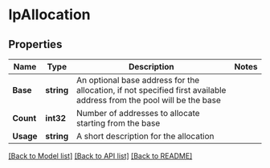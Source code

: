 # IpAllocation

## Properties

Name | Type | Description | Notes
------------ | ------------- | ------------- | -------------
**Base** | **string** | An optional base address for the allocation, if not specified first available address from the pool will be the base | 
**Count** | **int32** | Number of addresses to allocate starting from the base | 
**Usage** | **string** | A short description for the allocation | 

[[Back to Model list]](../README.md#documentation-for-models) [[Back to API list]](../README.md#documentation-for-api-endpoints) [[Back to README]](../README.md)


